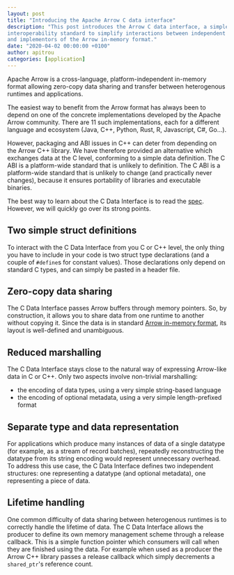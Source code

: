 ```yaml
---
layout: post
title: "Introducing the Apache Arrow C data interface"
description: "This post introduces the Arrow C data interface, a simple C-based
interoperability standard to simplify interactions between independent users
and implementors of the Arrow in-memory format."
date: "2020-04-02 00:00:00 +0100"
author: apitrou
categories: [application]
---
```

<!--
{% comment %}
Licensed to the Apache Software Foundation (ASF) under one or more
contributor license agreements.  See the NOTICE file distributed with
this work for additional information regarding copyright ownership.
The ASF licenses this file to you under the Apache License, Version 2.0
(the "License"); you may not use this file except in compliance with
the License.  You may obtain a copy of the License at

http://www.apache.org/licenses/LICENSE-2.0

Unless required by applicable law or agreed to in writing, software
distributed under the License is distributed on an "AS IS" BASIS,
WITHOUT WARRANTIES OR CONDITIONS OF ANY KIND, either express or implied.
See the License for the specific language governing permissions and
limitations under the License.
{% endcomment %}
-->

Apache Arrow is a cross-language, platform-independent in-memory format
allowing zero-copy data sharing and transfer between heterogenous runtimes
and applications.

The easiest way to benefit from the Arrow format has always been to depend
on one of the concrete implementations developed by the Apache Arrow community.
There are 11 such implementations, each for a different language and ecosystem
(Java, C++, Python, Rust, R, Javascript, C#, Go...).

However, packaging and ABI issues in C++ can deter from depending on the
Arrow C++ library.  We have therefore provided an alternative which
exchanges data at the C level, conforming to a simple data
definition.  The C ABI is a platform-wide standard that is unlikely to
definition.  The C ABI is a platform-wide standard that is unlikely to
change (and practically never changes), because it ensures portability of
libraries and executable binaries.

The best way to learn about the C Data Interface is to read the
[spec](https://arrow.apache.org/docs/format/CDataInterface.html).
However, we will quickly go over its strong points.

## Two simple struct definitions

To interact with the C Data Interface from you C or C++ level, the only
thing you have to include in your code is two struct type declarations
(and a couple of ``#define``s for constant values).  Those declarations
only depend on standard C types, and can simply be pasted in a header
file.

## Zero-copy data sharing

The C Data Interface passes Arrow buffers through memory pointers.  So,
by construction, it allows you to share data from one runtime to
another without copying it.  Since the data is in standard
[Arrow in-memory format](https://arrow.apache.org/docs/format/Columnar.html),
its layout is well-defined and unambiguous.

## Reduced marshalling

The C Data Interface stays close to the natural way of expressing Arrow-like
data in C or C++.  Only two aspects involve non-trivial marshalling:

* the encoding of data types, using a very simple string-based language
* the encoding of optional metadata, using a very simple length-prefixed format

## Separate type and data representation

For applications which produce many instances of data of a single datatype
(for example, as a stream of record batches), repeatedly reconstructing the
datatype from its string encoding would represent unnecessary overhead.  To
address this use case, the C Data Interface defines two independent structures:
one representing a datatype (and optional metadata), one representing a piece
of data.

## Lifetime handling

One common difficulty of data sharing between heterogenous runtimes is to
correctly handle the lifetime of data.  The C Data Interface allows the producer
to define its own memory management scheme through a release callback.
This is a simple function pointer which consumers will call when they are
finished using the data.  For example when used as a producer the Arrow C++
library passes a release callback which simply decrements a `shared_ptr`'s
reference count.
